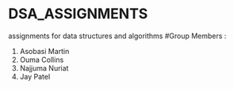 # DSA_ASSIGNMENTS
assignments for data structures and algorithms
#Group Members :
1. Asobasi Martin
2. Ouma Collins
3. Najjuma Nuriat
4. Jay Patel
